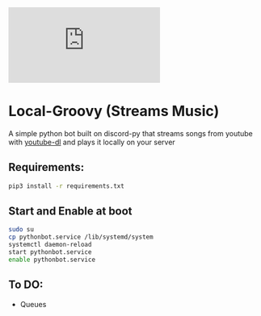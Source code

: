 [![GitHub branches](https://badgen.net/github/branches/Naereen/Strapdown.js)](https://github.com/BlessedRebuS/Local-Groovy/tree/self_download)

# Local-Groovy (Streams Music)
A simple python bot built on discord-py that streams songs from youtube with [youtube-dl](https://youtube-dl.org) and plays it locally on your server

## Requirements:
 ```bash
pip3 install -r requirements.txt
```

## Start and Enable at boot
```bash
sudo su
cp pythonbot.service /lib/systemd/system
systemctl daemon-reload
start pythonbot.service 
enable pythonbot.service
```
## To DO:

- Queues
